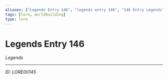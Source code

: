 ```yaml
---
aliases: ["Legends Entry 146", "legends entry 146", "146 Entry Legends"]
tags: [lore, worldbuilding]
type: lore
---
```


# Legends Entry 146

*Legends*

---
*ID: LORE00145*